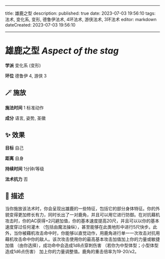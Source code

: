 
---
title: 雄鹿之型
description: 
published: true
date: 2023-07-03 19:56:10
tags: 法术, 变化系, 变形, 德鲁伊法术, 4环法术, 游侠法术, 3环法术
editor: markdown
dateCreated: 2023-07-03 19:56:10

---

# **雄鹿之型** *Aspect of the stag*

**学派** 变化系 (变形) 

**环位** 德鲁伊 4, 游侠 3

## 🪄 施放

**施法时间** 1 标准动作

**成分** 语言, 姿势, 圣徽

## ✨ 效果 

**目标** 自己 

**距离** 自身  

**持续时间** 1分钟/等级 

**法术抗力** 否

## 📖 描述

当你施放该法术时，你会呈现出雄鹿的一些特征，包括它的部分身体特征。你的外貌变得更加修长有力，同时长出了一对鹿角，并且可以用它进行防御。在对抗藉机攻击时，你的AC获得+2闪避加值，你的基本速度提高20尺，并且可以以你的基本速度穿过任何灌木 （包括由魔法操纵），甚至能够在此类地形中进行5尺快步。此外，当你被藉机攻击命中时，你能够以直觉动作，用鹿角进行单一一次攻击对抗用藉机攻击命中你的敌人。该次攻击使用你的最高基本攻击加值加上你的力量或敏捷加值 （由你选择），成功命中会造成1d8点穿刺伤害 （若你为中型体型；小型体型造成1d6点伤害） 加上你的力量调整值。鹿角的重击倍率为19-20/x2。
    